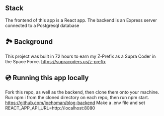 ## Stack
The frontend of this app is a React app. The backend is an Express server connected to a Postgresql database

## 🏞 Background
This project was built in 72 hours to earn my Z-Prefix as a Supra Coder in the Space Force.
https://supracoders.us/z-prefix

## 💿 Running this app locally
Fork this repo, as well as the backend, then clone them onto your machine.
Run npm i from the cloned directory on each repo, then run npm start.
https://github.com/joehoman/blog-backend
Make a .env file and set REACT_APP_API_URL=http://localhost:8080



